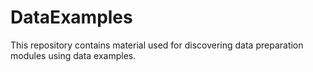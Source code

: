 # DataExamples
This repository contains material used for discovering data preparation modules using data examples.
